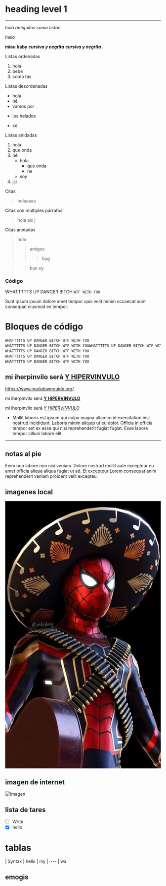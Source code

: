 
# heading level 1

***

*hola amiguitos como están*

_hello_ 

**miau** __baby__  ***cursiva y negrita***   ___cursiva y negrita___ 

Listas ordenadas
1. hola
2. bebe
3. como tas

Listas desordenadas

- hola
- né
- vamos por 
* los helados 
+ xd

Listas anidadas

1. hola
2. que onda
3. né
    - hola 
        - que onda
        - ne 
    - soy
4. jiji 


Citas

> holaaaaa

Citas con múltiples párrafos

> hola
> aix
> j

Citas anidadas

> hola
>> amigos
>>> bug

>> bun
> ny

### Código

WHATTTTTS UP DANGER BITCH `WTF WITH YOU`

Sunt ipsum ipsum dolore amet tempor quis velit minim occaecat sunt consequat eiusmod ex tempor. 

# Bloques de código

```html INSETAR LENGUAJE XD
WHATTTTTS UP DANGER BITCH WTF WITH YOU
WHATTTTTS UP DANGER BITCH WTF WITH YOUWHATTTTTS UP DANGER BITCH WTF WITH YOU
WHATTTTTS UP DANGER BITCH WTF WITH YOU
WHATTTTTS UP DANGER BITCH WTF WITH YOU
WHATTTTTS UP DANGER BITCH WTF WITH YOU
```


## mi iherpinvilo será [Y HIPERVINVULO](https://www.markdownguide.org/ "como dishe")

<https://www.markdownguide.org/>

mi iherpinvilo será __[Y HIPERVINVULO](https://www.markdownguide.org/ "como dishe")__

mi iherpinvilo será _[Y HIPERVINVULO](https://www.markdownguide.org/ "como dishe")_

+ Mollit laboris est ipsum qui culpa magna ullamco id exercitation nisi nostrud incididunt. Laboris minim aliquip ut eu dolor. Officia in officia tempor est ex esse qui nisi reprehenderit fugiat fugiat. Esse labore tempor cillum labore elit.

***
## notas al pie

Enim non labore non nisi veniam. Dolore nostrud mollit aute excepteur eu amet officia aliqua aliqua fugiat ut ad. Et [excepteur][1] Lorem consequat anim reprehenderit veniam proident velit excepteu.

[1]: <https://www.markdownguide.org/> "hola nene"

## imagenes local

![Imagen](spider.jpg)

## imagen de internet 
![Imagen](https://markdown.es/wp-content/uploads/2016/05/WriteMonkey-para-Windows.jpg)

## lista de tares
- [ ] Write
- [x] hello

# tablas

| Syntax | hello | my |
   :---
| wa


## emogis
